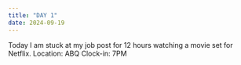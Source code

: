 ```yaml
---
title: "DAY 1"
date: 2024-09-19
---
```

Today I am stuck at my job post for 12 hours watching a movie set for Netflix. 
Location: ABQ
Clock-in: 7PM 
